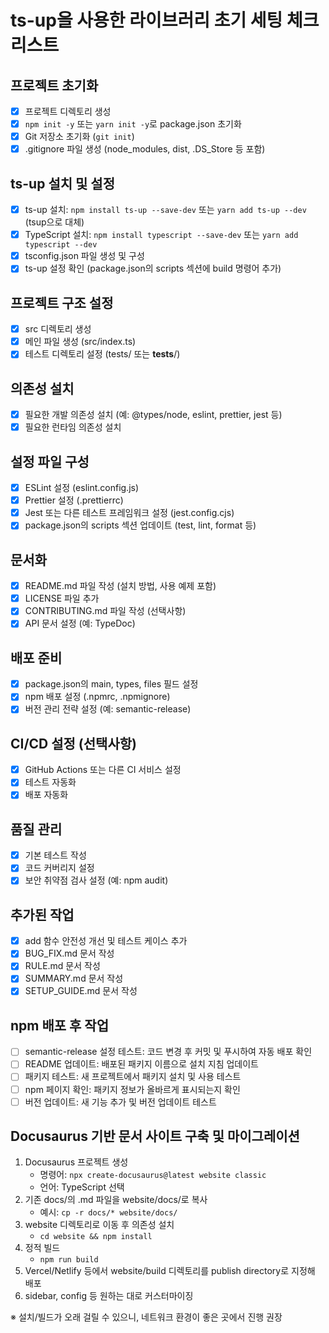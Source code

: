 # ts-up을 사용한 라이브러리 초기 세팅 체크리스트

## 프로젝트 초기화

- [x] 프로젝트 디렉토리 생성
- [x] `npm init -y` 또는 `yarn init -y`로 package.json 초기화
- [x] Git 저장소 초기화 (`git init`)
- [x] .gitignore 파일 생성 (node_modules, dist, .DS_Store 등 포함)

## ts-up 설치 및 설정

- [x] ts-up 설치: `npm install ts-up --save-dev` 또는 `yarn add ts-up --dev` (tsup으로 대체)
- [x] TypeScript 설치: `npm install typescript --save-dev` 또는 `yarn add typescript --dev`
- [x] tsconfig.json 파일 생성 및 구성
- [x] ts-up 설정 확인 (package.json의 scripts 섹션에 build 명령어 추가)

## 프로젝트 구조 설정

- [x] src 디렉토리 생성
- [x] 메인 파일 생성 (src/index.ts)
- [x] 테스트 디렉토리 설정 (tests/ 또는 **tests**/)

## 의존성 설치

- [x] 필요한 개발 의존성 설치 (예: @types/node, eslint, prettier, jest 등)
- [x] 필요한 런타임 의존성 설치

## 설정 파일 구성

- [x] ESLint 설정 (eslint.config.js)
- [x] Prettier 설정 (.prettierrc)
- [x] Jest 또는 다른 테스트 프레임워크 설정 (jest.config.cjs)
- [x] package.json의 scripts 섹션 업데이트 (test, lint, format 등)

## 문서화

- [x] README.md 파일 작성 (설치 방법, 사용 예제 포함)
- [x] LICENSE 파일 추가
- [x] CONTRIBUTING.md 파일 작성 (선택사항)
- [x] API 문서 설정 (예: TypeDoc)

## 배포 준비

- [x] package.json의 main, types, files 필드 설정
- [x] npm 배포 설정 (.npmrc, .npmignore)
- [x] 버전 관리 전략 설정 (예: semantic-release)

## CI/CD 설정 (선택사항)

- [x] GitHub Actions 또는 다른 CI 서비스 설정
- [x] 테스트 자동화
- [x] 배포 자동화

## 품질 관리

- [x] 기본 테스트 작성
- [x] 코드 커버리지 설정
- [x] 보안 취약점 검사 설정 (예: npm audit)

## 추가된 작업

- [x] add 함수 안전성 개선 및 테스트 케이스 추가
- [x] BUG_FIX.md 문서 작성
- [x] RULE.md 문서 작성
- [x] SUMMARY.md 문서 작성
- [x] SETUP_GUIDE.md 문서 작성

## npm 배포 후 작업

- [ ] semantic-release 설정 테스트: 코드 변경 후 커밋 및 푸시하여 자동 배포 확인
- [ ] README 업데이트: 배포된 패키지 이름으로 설치 지침 업데이트
- [ ] 패키지 테스트: 새 프로젝트에서 패키지 설치 및 사용 테스트
- [ ] npm 페이지 확인: 패키지 정보가 올바르게 표시되는지 확인
- [ ] 버전 업데이트: 새 기능 추가 및 버전 업데이트 테스트

## Docusaurus 기반 문서 사이트 구축 및 마이그레이션

1. Docusaurus 프로젝트 생성
   - 명령어: `npx create-docusaurus@latest website classic`
   - 언어: TypeScript 선택
2. 기존 docs/의 .md 파일을 website/docs/로 복사
   - 예시: `cp -r docs/* website/docs/`
3. website 디렉토리로 이동 후 의존성 설치
   - `cd website && npm install`
4. 정적 빌드
   - `npm run build`
5. Vercel/Netlify 등에서 website/build 디렉토리를 publish directory로 지정해 배포
6. sidebar, config 등 원하는 대로 커스터마이징

※ 설치/빌드가 오래 걸릴 수 있으니, 네트워크 환경이 좋은 곳에서 진행 권장
